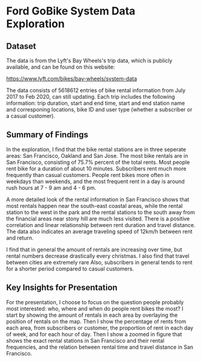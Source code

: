 # Ford GoBike System Data Exploration

## Dataset

The data is from the Lyft's Bay Wheels's trip data, which is publicly available, and can be found on this website:

https://www.lyft.com/bikes/bay-wheels/system-data

The data consists of 5618612 entries of bike rental information from July 2017 to Feb 2020, can still updating. Each trip includes the following information: trip duration, start and end time, start and end station name and corresponing locations, bike ID and user type (whether a subscriber or a casual customer).

## Summary of Findings

In the exploration, I find that the bike rental stations are in three seperate areas: San Francisco, Oakland and San Jose. The most bike rentals are in San Francisco, consisting of 75.7% percent of the total rents. Most people rent bike for a duration of about 10 minutes. Subscribers rent much more frequently than casual customers. People rent bikes more often in weekdays than weekends, and the most frequent rent in a day is around rush hours at 7 - 9 am and 4 - 6 pm.

A more detailed look of the rental information in San Francisco shows that most rentals happen near the south-east coastal areas, while the rental station to the west in the park and the rental stations to the south away from the financial areas near stony hill are much less visited. There is a positive correlation and linear relationship between rent duration and travel distance. The data also indicates an average traveling speed of 12km/h between rent and return.

I find that in general the amount of rentals are increasing over time, but rental numbers decrease drastically every christmas. I also find that travel between cities are extremely rare Also, subscribers in general tends to rent for a shorter period compared to casual customers.

## Key Insights for Presentation

For the presentation, I choose to focus on the question people probably most interested: who, where and when do people rent bikes the most? I start by showing the amount of rentals in each area by overlaying the position of rentals on the map. Then I show the percentage of rents from each area, from subscribers or customer, the proportion of rent in each day of week, and for each hour of day. Then I show a zoomed in figure that shows the exact rental stations in San Francisco and their rental frequencies, and the relation between rental time and travel distance in San Francisco.
